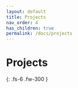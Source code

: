 ```yaml
---
layout: default
title: Projects
nav_order: 4
has_children: true
permalink: /docs/projects
---
```


# Projects
{: .fs-6 .fw-300 }